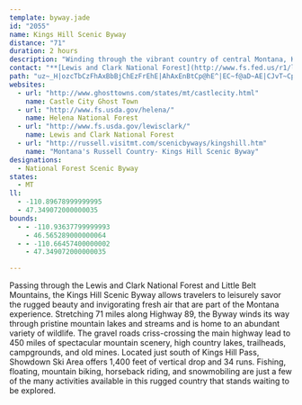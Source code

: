 ```yaml
---
template: byway.jade
id: "2055"
name: Kings Hill Scenic Byway
distance: "71"
duration: 2 hours
description: "Winding through the vibrant country of central Montana, Kings Hill Scenic Byway offers many activities including fishing, hiking, boating, and skiing."
contact: "**[Lewis and Clark National Forest](http://www.fs.fed.us/r1/lewisclark/)**  \r\nWhite Sulphur Springs Ranger District <br />\r\n406-547-3361  \r\nBelt Creek Ranger District  <br />\r\n406-236-5511  \r\n"
path: "uz~_H|ozcTbCzFhAxBbBjChEzFrEhE|AhAxEnBtCp@hE^|EC~f@aD~AE|CJvT~CpXlEbFp@hHh@rLPpIG`tAyIfMaBxKkBjm@mLnBMrFDjAJjEt@jEpBt^pRxC|@bi@vKlEhAj`@jMrM~EfF~Bzu@z`@bEjCjWtQbFzE~BpCpBrCnKjSnDjF|DnErGlEbB`AfGpBjdAbX`I~A`JlAlz@hKrBJrCMnBc@`Bo@hCeB`GuHtBkB|@k@tAo@jJ_D~BsA|AeBdAmBvC{Gh@_An@w@h@g@|A}@nBc@r@Ex@ChBVhCfAx@l@nQrQr@`@lCv@~AD~AWrBq@lBaAzAwApB{CbAeCz@iDfDqWrAiE~BiEhBqBnC_BpA[`MwAfCiA~AcBdAyAbAgBpAsEjC_TbAaLlGml@b@kCnBwIbCyGr`@c~@nBiDxAwBbCgB`EaBxG}@fDuAz@k@lB_B|@qAxAsCd@uAn@sC~EiVtAiIbE{SbLan@v@{FNeB^{IRa|@J{C|@uJh@yD~BuK`FmPbEwLjAmCpBsDpCmEfCwCrLiLlFmHrCyEhHkK`CcCpZkQrGgFjGgHzToXvCyBlD{ArCw@|BSxBBtBFrBRpE`BfJjEbB`@`CN~Wf@fEKtAYjImDbB_@|BKrHPvAQtB{@pD}BxBs@xFMjIDdE_@zAe@`J_Gz@[dBYzDLvH|BbN`FnBfAnBfBnHxKdA~@rA~@rAr@rL`EjGfB|BfA~BxAbEpDlQnQzAfBrA~BpDzHrDdBvADbB?pMe@dBc@x@a@lCqB~D}G`B}BhByBhDqC`GqDfEyB~@Qhl@s\\f@s@`J_Gjl@e]bCgBhGaGvHaK|eAocBrKiPvBaCxCgBnAi@pBa@bXqBfDa@bDs@xEyAzHyCnBsAxBsBtFmGjAw@jVuIhBmAxAgBrA}BjCcGvEsHhCgFxAuB`Aw@jAk@vA[lG_ArEkBvCyBlHaIbEuDvBcBrDaC~Ag@|AMhCFhEC`CUtAk@fBgA`AeA`AmA|HgM|CgE~@_AbDaBfDYtMn@~EJnLM~ESjX_DnO{Blf@mG|BOfQ~AzDBfH]rCUlB]vMkC|DcAtAw@|AqA`GcGvCwAj@Mr@EpILrBUrBs@hDiB|B{AfYaPxAm@rFyAtAg@pA_AdA}AhBoD|@_An@a@x@WhAEzA\\lF`D|Al@vBPh@C|Aa@tA_Ax@y@rCaEhByAh@YhDy@rB}@vDmCn@QbAGzPSbBFx@NrAf@xD~Bx@ZdAJv@KrA_@xSgMnAoArC_EvBeBv@UfGLlAYtAmAlC_D`FqDzBwBfAeBxByEr@gA~MuP~@}@bAg@rAa@~@KlC_AxBeBnB{CxByFl@eA|FmGtLiNnS}TvZme@bBwAxN{FlD_BdAs@|BgCx@yAtA{DhAsFvDaSfEiThAiC|DcH^{@fLab@bAkEf@gDjDw^l@oDTk@rCsEh@sAhCoIvE}JrEcJ^g@zBcB~B[hnAk@bF_@`HmBvl@iYtFgB|EYrDe@lCu@tCoAjCiBpBsBt\\ka@vE{GbDeGvFgLrAaEb@gCZqEXoArAeDlAsAnJaI`Bw@lCAbBX~AK~GsCvCi@nBRhBfA|TbUlBxBx@tAt@bBpAtEhAjF~SngAdB`HhBpEpC`FlBdChDtCvE~BhIzCjGdEn^vXhCtAtA\\fA@rI[~JVbB]xAy@bEoDhCc@lAJjA^dKhE`EnAt@F|Ba@rEiDx@[~@M|BLx@Rp@^h@l@`AfBhCjG^l@bC`CvBbB~WzOfFfD|BlAxGtAjExAbEhDtCrBzBlAlGtBdDj@jE\\|B?dEQbCYba@aJpGqBtRsIzm@yYfGuBrUkClCKrD^hBr@rPfLdBl@tHpAhD~A|H|FjI~G~CrDfEbGzN`VjFfI|CnDjBbBrChBlB~@`FjBnBpAfDlEpL~S`ApDf@nDH~AIfEoAzRUbHFjJb@bNRrL?jMiCh|BYxIg@nG}@|Gg@nCyAnGkJz\\eAtFsAzLgErf@OpDcAtj@cExbAKxHJvT~@vz@?rCItBu@lH{]jjBeAjHY`ESbF?xGbDr_A\\rM?`IaArjAEfHD`BL|AX`Bd@~Ar@~Ah@z@rBlBfBp@fAJnE?t{@eC`i@mA~CSpDk@hDgAvC}AlcBagApCmApAMvA@x@J~Ar@vXhQxBrApCjAbDx@vIdBp`@`HjHfBzGrBTPxA`@nd@hQvCx@hDj@zCJh]WpDXxBp@lDrBxArAbBjB`Vd`@fAzA`EjDnBfA~bAr\\|J`GvAn@bDt@hBLpi@aAdE_@zFqAdCu@`Bm@~QkIfGmBfHgBdHmAjQsDzHqB`SaEnHgClFmCfFyDzDkDpE{ExwAkaBnDgDbCeBjDmBbDmAtgCem@vFaAfIm@hECvCJjcBbLbFn@vGbBvFxCrxApdAtBrA`BvAz@Zx@JbCQ"
websites: 
  - url: "http://www.ghosttowns.com/states/mt/castlecity.html"
    name: Castle City Ghost Town
  - url: "http://www.fs.usda.gov/helena/"
    name: Helena National Forest
  - url: "http://www.fs.usda.gov/lewisclark/"
    name: Lewis and Clark National Forest
  - url: "http://russell.visitmt.com/scenicbyways/kingshill.htm"
    name: "Montana's Russell Country- Kings Hill Scenic Byway"
designations: 
  - National Forest Scenic Byway
states: 
  - MT
ll: 
  - -110.89678999999995
  - 47.349072000000035
bounds: 
  - - -110.93637799999993
    - 46.565289000000064
  - - -110.66457400000002
    - 47.349072000000035

---
```


<p>Passing through the Lewis and Clark National Forest and Little
Belt Mountains, the Kings Hill Scenic Byway allows travelers to
leisurely savor the rugged beauty and invigorating fresh air that
are part of the Montana experience. Stretching 71 miles along
Highway 89, the Byway winds its way through pristine mountain lakes
and streams and is home to an abundant variety of wildlife. The
gravel roads criss-crossing the main highway lead to 450 miles of
spectacular mountain scenery, high country lakes, trailheads,
campgrounds, and old mines. Located just south of Kings Hill Pass,
Showdown Ski Area offers 1,400 feet of vertical drop and 34 runs.
Fishing, floating, mountain biking, horseback riding, and
snowmobiling are just a few of the many activities available in
this rugged country that stands waiting to be explored.</p>